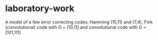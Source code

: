 # laboratory-work
A model of a few error correcting codes: Hamming (15,11) and (7,4), Fink (convolutional) code with G = [10,11] and convolutional code with G = [101,111]
